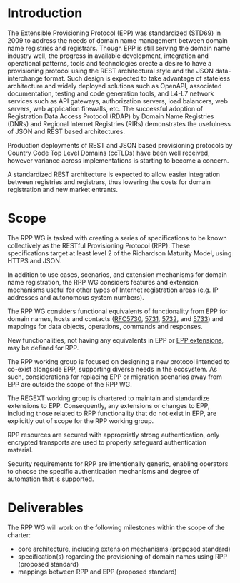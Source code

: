 # Introduction

The Extensible Provisioning Protocol (EPP) was standardized ([STD69](https://datatracker.ietf.org/doc/std69/)) in 2009 to address the needs of domain name management between domain name registries and registrars.
Though EPP is still serving the domain name industry well, the progress in available development, integration and operational patterns, tools and technologies create a desire to have a provisioning protocol using the REST architectural style and the JSON data-interchange format. 
Such design is expected to take advantage of stateless architecture and widely deployed solutions such as OpenAPI, associated documentation, testing and code generation tools, and L4-L7 network services such as API gateways, authorization servers, load balancers, web servers, web application firewalls, etc. 
The successful adoption of Registration Data Access Protocol (RDAP) by Domain Name Registries (DNRs) and Regional Internet Registries (RIRs) demonstrates the usefulness of JSON and REST based architectures.

Production deployments of REST and JSON based provisioning protocols by Country Code Top Level Domains (ccTLDs) have been well received, however variance across implementations is starting to become a concern.

A standardized REST architecture is expected to allow easier integration between registries and registrars, thus lowering the costs for domain registration and new market entrants.

# Scope

The RPP WG is tasked with creating a series of specifications to be known collectively as the RESTful Provisioning Protocol (RPP).
These specifications target at least level 2 of the Richardson Maturity Model, using HTTPS and JSON. 

In addition to use cases, scenarios, and extension mechanisms for domain name registration, the RPP WG considers features and extension mechanisms useful for other types of Internet registration areas (e.g. IP addresses and autonomous system numbers). 

The RPP WG considers functional equivalents of functionality from EPP for domain names, hosts and contacts ([RFC5730](https://datatracker.ietf.org/doc/html/rfc5730), [5731](https://datatracker.ietf.org/doc/html/rfc5731), [5732](https://datatracker.ietf.org/doc/html/rfc5732), and [5733](https://datatracker.ietf.org/doc/html/rfc5733)) and mappings for data objects, operations, commands and responses.

New functionalities, not having any equivalents in EPP or [EPP extensions](https://www.iana.org/assignments/epp-extensions/epp-extensions.xhtml), may be defined for RPP.

The RPP working group is focused on designing a new protocol intended to co-exist alongside EPP, supporting diverse needs in the ecosystem. 
As such, considerations for replacing EPP or migration scenarios away from EPP are outside the scope of the RPP WG.

The REGEXT working group is chartered to maintain and standardize extensions to EPP. 
Consequently, any extensions or changes to EPP, including those related to RPP functionality that do not exist in EPP, are explicitly out of scope for the RPP working group. 

RPP resources are secured with appropriatly strong authentication, only encrypted transports are used to properly safeguard authentication material.

Security requirements for RPP are intentionally generic, enabling operators to choose the specific authentication mechanisms and degree of automation that is supported.

# Deliverables

The RPP WG will work on the following milestones within the scope of the charter:

* core architecture, including extension mechanisms (proposed standard)
* specification(s) regarding the provisioning of domain names using RPP (proposed standard)
* mappings between RPP and EPP (proposed standard)
